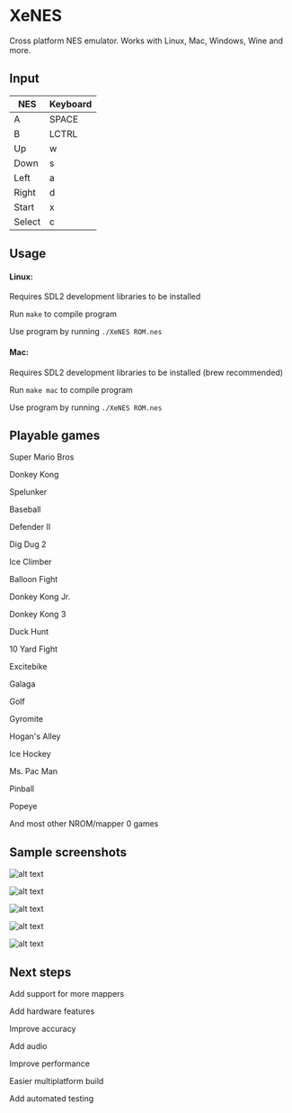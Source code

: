# XeNES

Cross platform NES emulator. Works with Linux, Mac, Windows, Wine and more.

## Input
| NES  | Keyboard |
|------|----------|
|A     | SPACE    |
|B     | LCTRL    |
|Up    | w        |
|Down  | s        |
|Left  | a        |
|Right | d        |
|Start | x        |
|Select| c        |

## Usage

#### Linux:
	
Requires SDL2 development libraries to be installed

Run `make` to compile program

Use program by running `./XeNES ROM.nes` 

#### Mac:
	
Requires SDL2 development libraries to be installed (brew recommended)

Run `make mac` to compile program

Use program by running `./XeNES ROM.nes` 


## Playable games

Super Mario Bros

Donkey Kong

Spelunker

Baseball

Defender II

Dig Dug 2

Ice Climber

Balloon Fight

Donkey Kong Jr.

Donkey Kong 3

Duck Hunt

10 Yard Fight

Excitebike

Galaga

Golf

Gyromite

Hogan's Alley

Ice Hockey

Ms. Pac Man

Pinball

Popeye

And most other NROM/mapper 0 games

## Sample screenshots


![alt text](http://i.imgur.com/VQhkV8v.png "Super Mario Bros")


![alt text](http://i.imgur.com/l8PIM2s.png "Duck Hunt")


![alt text](http://i.imgur.com/Hqn8VdK.png "Donkey Kong")


![alt text](http://i.imgur.com/Z8NCH6w.png "Donkey Kong Jr.")


![alt text](http://i.imgur.com/t1FyQDb.png "Pacman")


## Next steps

Add support for more mappers

Add hardware features

Improve accuracy

Add audio

Improve performance

Easier multiplatform build

Add automated testing
